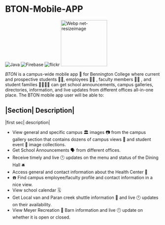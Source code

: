# BTON-Mobile-APP
![Java](https://img.shields.io/badge/java-%23ED8B00.svg?style=for-the-badge&logo=java&logoColor=white) ![Firebase](https://img.shields.io/badge/firebase-%23039BE5.svg?style=for-the-badge&logo=firebase) ![flickr](https://camo.githubusercontent.com/4aca2899f626c1a24b18c65671a692c99fd1f473ad9f4d9991a4e53bca027c1a/68747470733a2f2f696d672e736869656c64732e696f2f7374617469632f76313f7374796c653d666f722d7468652d6261646765266d6573736167653d466c69636b7226636f6c6f723d303036334443266c6f676f3d466c69636b72266c6f676f436f6c6f723d464646464646266c6162656c3d)  <img width="150" alt="Webp net-resizeimage" src="https://user-images.githubusercontent.com/62855279/161869124-7d4499a9-1ecc-4606-b7f1-ada3621712e7.png">


*BTON* is a campus-wide mobile app :iphone: for Bennington College where current and prospective students :man_student:, employees :office_worker: , faculty members :woman_teacher: , and student families :family_man_man_girl_boy: can get school announcements, campus galleries, directories, information, and live updates from different offices all-in-one place. The BTON mobile app user will be able to:

|Section| Description|
--------------------
|first sec| description|

* View general and specific campus :classical_building: images :camera: from the campus gallery section that contains dozens of campus views :school: and student event :tada: image collections.
* Get School Announcements :speaking_head: from different offices.
* Receive timely and live :clock12: updates on the menu and status of the Dining Hall :bellhop_bell:
*  Access general and contact information about the Health Center :hospital:
* :phone: Find campus employee/faculty profile and contact information in a nice view.
* View school calendar :spiral_calendar:
* Get Local van and Paran creek shuttle information :taxi: and live :clock12: updates on their availability.
* View Meyer Recreation :running: Barn information and live :clock12: update on whether it is open or closed.

